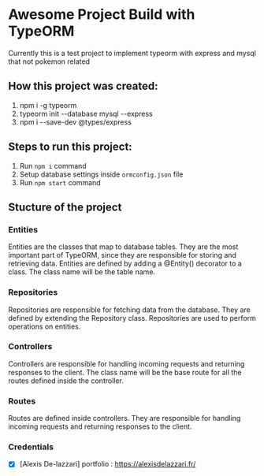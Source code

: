 # Awesome Project Build with TypeORM
Currently this is a test project to implement typeorm with express and mysql that not pokemon related

## How this project was created:

1. npm i -g typeorm
2. typeorm init --database mysql --express
3. npm i --save-dev @types/express

## Steps to run this project:

1. Run `npm i` command
2. Setup database settings inside `ormconfig.json` file
3. Run `npm start` command

## Stucture of the project

### Entities

Entities are the classes that map to database tables.
They are the most important part of TypeORM, since they are responsible for storing and retrieving data. 
Entities are defined by adding a @Entity() decorator to a class. 
The class name will be the table name.

### Repositories

Repositories are responsible for fetching data from the database.
They are defined by extending the Repository class.
Repositories are used to perform operations on entities.

### Controllers

Controllers are responsible for handling incoming requests and returning responses to the client.
The class name will be the base route for all the routes defined inside the controller.

### Routes

Routes are defined inside controllers.
They are responsible for handling incoming requests and returning responses to the client.

### Credentials

- [x] [Alexis De-lazzari] portfolio : https://alexisdelazzari.fr/



